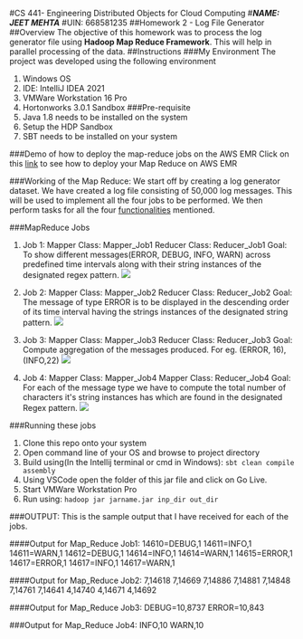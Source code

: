 #CS 441- Engineering Distributed Objects for Cloud Computing
#**_**NAME: JEET MEHTA**_**
#UIN: 668581235
##Homework 2 - Log File Generator
##Overview
The objective of this homework was to process the log generator file using **Hadoop Map Reduce Framework**. This will help in parallel processing of the data.
##Instructions
###My Environment
The project was developed using the following environment
1) Windows OS
2) IDE: IntelliJ IDEA 2021
3) VMWare Workstation 16 Pro
4) Hortonworks 3.0.1 Sandbox 
###Pre-requisite
1) Java 1.8 needs to be installed on the system
2) Setup the HDP Sandbox
3) SBT needs to be installed on your system

###Demo of how to deploy the map-reduce jobs on the AWS EMR
Click on this [link](https://www.youtube.com/watch?v=yhbI30JZJ0o) to see how to deploy your Map Reduce on AWS EMR

###Working of the Map Reduce:
We start off by creating a log generator dataset. We have created a log file consisting of 50,000 log messages. This will be used to implement all the four jobs to be performed.
We then perform tasks for all the four [functionalities](https://github.com/0x1DOCD00D/LogFileGenerator#functionality) mentioned.

###MapReduce Jobs
1) Job 1:
   Mapper Class: Mapper_Job1
   Reducer Class: Reducer_Job1
   Goal: To show different messages(ERROR, DEBUG, INFO, WARN) across predefined time intervals along with their string instances of the designated regex pattern.
   ![](C:\Users\ASUS\Desktop\Mapper_Job1.png)

2) Job 2:
   Mapper Class: Mapper_Job2
   Reducer Class: Reducer_Job2
   Goal: The message of type ERROR is to be displayed in the descending order of its time interval having the strings instances of the designated string pattern.
   ![](C:\Users\ASUS\Desktop\Mapper_Job2.png)
3) Job 3:
   Mapper Class: Mapper_Job3
   Reducer Class: Reducer_Job3
   Goal: Compute aggregation of the messages produced. For eg. (ERROR, 16), (INFO,22)
   ![](C:\Users\ASUS\Desktop\Mapper_Job3.png)
4) Job 4:
   Mapper Class: Mapper_Job4
   Mapper Class: Reducer_Job4
   Goal: For each of the message type we have to compute the total number of characters it's string instances has which are found in the designated Regex pattern.
   ![](C:\Users\ASUS\Desktop\Mapper_Job4.png)

###Running these jobs
1. Clone this repo onto your system
2. Open command line of your OS and browse to project directory
3. Build using(In the Intellij terminal or cmd in Windows):
   `sbt clean compile assembly`
4. Using VSCode open the folder of this jar file and click on Go Live.
5. Start VMWare Workstation Pro
6. Run using:
   `hadoop jar jarname.jar inp_dir out_dir`

###OUTPUT:
This is the sample output that I have received for each of the jobs.

####Output for Map_Reduce Job1:
14610=DEBUG,1
14611=INFO,1
14611=WARN,1
14612=DEBUG,1
14614=INFO,1
14614=WARN,1
14615=ERROR,1
14617=ERROR,1
14617=INFO,1
14617=WARN,1

####Output for Map_Reduce Job2:
7,14618
7,14669
7,14886
7,14881
7,14848
7,14761
7,14641
4,14740
4,14671
4,14692

####Output for Map_Reduce Job3:
DEBUG=10,8737
ERROR=10,843

###Output for Map_Reduce Job4:
INFO,10
WARN,10
